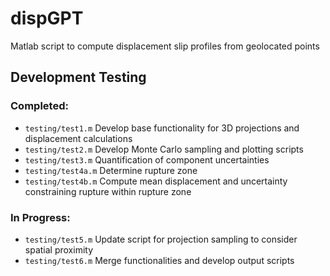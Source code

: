 # dispGPT
Matlab script to compute displacement slip profiles from geolocated points

## Development Testing 
### Completed:
 * `testing/test1.m` Develop base functionality for 3D projections and displacement calculations
 * `testing/test2.m` Develop Monte Carlo sampling and plotting scripts
 * `testing/test3.m` Quantification of component uncertainties
 * `testing/test4a.m` Determine rupture zone
 * `testing/test4b.m` Compute mean displacement and uncertainty constraining rupture within rupture zone
### In Progress: 
 * `testing/test5.m` Update script for projection sampling to consider spatial proximity
 * `testing/test6.m` Merge functionalities  and develop output scripts

